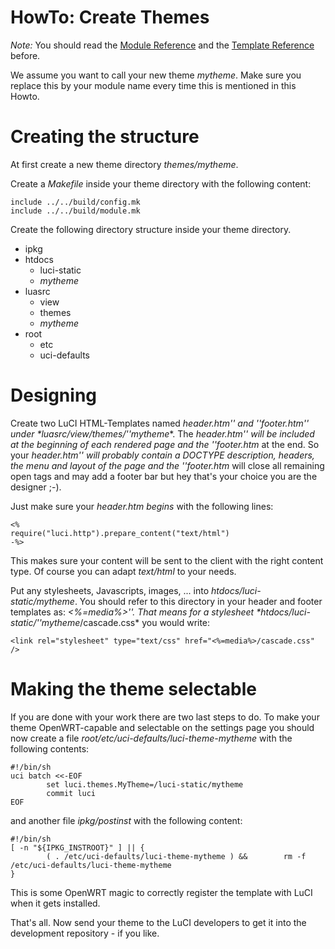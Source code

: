 # HowTo: Create Themes
*Note:* You should read the [Module Reference](Modules.md) and the [Template Reference](Templates.md) before.

We assume you want to call your new theme _mytheme_. Make sure you replace this by your module name every time this is mentioned in this Howto.



# Creating the structure
At first create a new theme directory *themes/_mytheme_*.

Create a _Makefile_ inside your theme directory with the following content:
	
	include ../../build/config.mk
	include ../../build/module.mk
	

Create the following directory structure inside your theme directory.
* ipkg
* htdocs
  * luci-static
   * _mytheme_
* luasrc
  * view
   * themes
    * _mytheme_
* root
  * etc
   * uci-defaults



# Designing
Create two LuCI HTML-Templates named _header.htm'' and ''footer.htm'' under *luasrc/view/themes/''mytheme_*.
The _header.htm'' will be included at the beginning of each rendered page and the ''footer.htm_ at the end.
So your _header.htm'' will probably contain a DOCTYPE description, headers, the menu and layout of the page and the ''footer.htm_ will close all remaining open tags and may add a footer bar but hey that's your choice you are the designer ;-).

Just make sure your _header.htm_ *begins* with the following lines:
	
	<%
	require("luci.http").prepare_content("text/html")
	-%>
	

This makes sure your content will be sent to the client with the right content type. Of course you can adapt _text/html_ to your needs.


Put any stylesheets, Javascripts, images, ... into *htdocs/luci-static/_mytheme_*.
You should refer to this directory in your header and footer templates as: _<%=media%>''. That means for a stylesheet *htdocs/luci-static/''mytheme_/cascade.css* you would write:
	
	<link rel="stylesheet" type="text/css" href="<%=media%>/cascade.css" />
	



# Making the theme selectable
If you are done with your work there are two last steps to do.
To make your theme OpenWRT-capable and selectable on the settings page you should now create a file *root/etc/uci-defaults/luci-theme-_mytheme_* with the following contents:
	
	#!/bin/sh
	uci batch <<-EOF
	        set luci.themes.MyTheme=/luci-static/mytheme
	        commit luci
	EOF
	

and another file *ipkg/postinst* with the following content:
	
	#!/bin/sh
	[ -n "${IPKG_INSTROOT}" ] || {
	        ( . /etc/uci-defaults/luci-theme-mytheme ) &&        rm -f /etc/uci-defaults/luci-theme-mytheme
	}
	

This is some OpenWRT magic to correctly register the template with LuCI when it gets installed.

That's all. Now send your theme to the LuCI developers to get it into the development repository - if you like.
